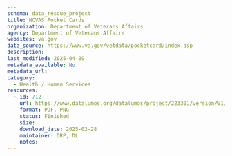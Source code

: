 ```yaml
---
schema: data_rescue_project 
title: NCVAS Pocket Cards
organization: Department of Veterans Affairs
agency: Department of Veterans Affairs
websites: va.gov
data_source: https://www.va.gov/vetdata/pocketcard/index.asp
description: 
last_modified: 2025-04-09
metadata_available: No
metadata_url: 
category:
  - Health / Human Services
resources:
  - id: 712
    url: https://www.datalumos.org/datalumos/project/223301/version/V1/view
    format: PDF, PNG
    status: Finished
    size: 
    download_date: 2025-02-28
    maintainer: DRP, DL
    notes: 
---
```

